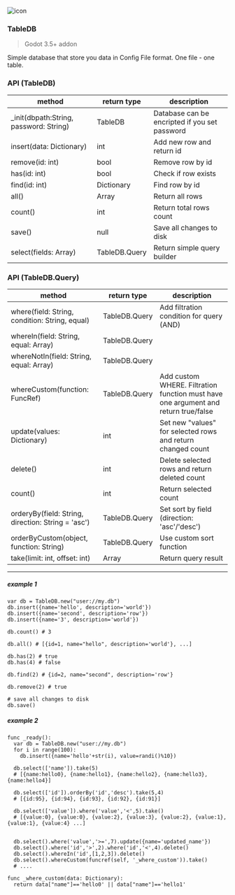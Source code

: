 ![icon](https://user-images.githubusercontent.com/12999437/186977912-32173e22-1325-41bc-94e0-30612efe181e.png)
### TableDB 
> Godot 3.5+ addon

Simple database that store you data in Config File format. One file - one table.

### API (TableDB)

| method  | return type | description |
| ------------- | ------------- | ------------- |
| _init(dbpath:String, password: String)| TableDB | Database can be encripted if you set password |
| insert(data: Dictionary)  | int  | Add new row and return id |
| remove(id: int)  | bool  | Remove row by id  |
| has(id: int)  | bool  | Check if row exists |
| find(id: int)  | Dictionary  | Find row by id |
| all()  | Array  | Return all rows |
| count()  | int  | Return total rows count |
| save()  | null  | Save all changes to disk |
| select(fields: Array)  | TableDB.Query  | Return simple query builder |

### API (TableDB.Query)
| method  | return type | description |
| ------------- | ------------- | ------------- |
| where(field: String, condition: String, equal)  | TableDB.Query | Add filtration condition for query (AND) |
| whereIn(field: String, equal: Array)  | TableDB.Query |  |
| whereNotIn(field: String, equal: Array)  | TableDB.Query |  |
| whereCustom(function: FuncRef)  | TableDB.Query | Add custom WHERE. Filtration function must have one argument and return true/false |
| update(values: Dictionary) | int | Set new "values" for selected rows and return changed count |
| delete() | int | Delete selected rows and return deleted count |
| count() | int | Return selected count |
| orderyBy(field: String, direction: String = 'asc') | TableDB.Query | Set sort by field (direction: 'asc'/'desc') |
| orderByCustom(object, function: String) | TableDB.Query | Use custom sort function |
| take(limit: int, offset: int) | Array | Return query result |

____

##### example 1
```gdscript
var db = TableDB.new("user://my.db")
db.insert({name='hello', description='world'})
db.insert({name='second', description='row'})
db.insert({name='3', description='world'})

db.count() # 3

db.all() # [{id=1, name="hello", description='world'}, ...]

db.has(2) # true
db.has(4) # false

db.find(2) # {id=2, name="second", description='row'}

db.remove(2) # true

# save all changes to disk
db.save()
```
##### example 2

```gdscript
func _ready():
  var db = TableDB.new("user://my.db")
  for i in range(100):
    db.insert({name='hello'+str(i), value=randi()%10})
  
  db.select(['name']).take(5)
  # [{name:hello0}, {name:hello1}, {name:hello2}, {name:hello3}, {name:hello4}]

  db.select(['id']).orderBy('id','desc').take(5,4)
  # [{id:95}, {id:94}, {id:93}, {id:92}, {id:91}]

  db.select(['value']).where('value','<',5).take()
  # [{value:0}, {value:0}, {value:2}, {value:3}, {value:2}, {value:1}, {value:1}, {value:4} ...]
  
  
  db.select().where('value','>=',7).update({name='updated_name'})
  db.select().where('id','>',2).where('id','<',4).delete()
  db.select().whereIn('id',[1,2,3]).delete()
  db.select().whereCustom(funcref(self, '_where_custom')).take()
  # ....
    
func _where_custom(data: Dictionary):
  return data["name"]=='hello0' || data["name"]=='hello1'
```



